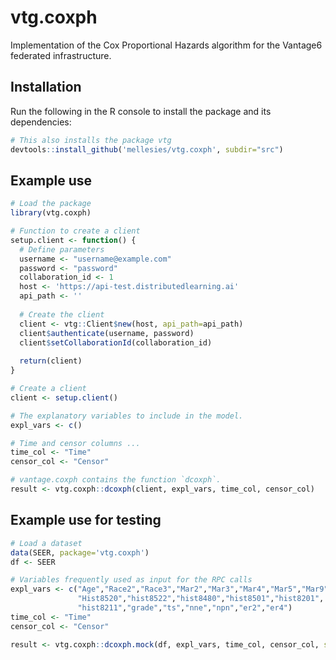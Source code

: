 # vtg.coxph
Implementation of the Cox Proportional Hazards algorithm for the Vantage6 federated infrastructure.

## Installation
Run the following in the R console to install the package and its dependencies:
```R
# This also installs the package vtg
devtools::install_github('mellesies/vtg.coxph', subdir="src")
```

## Example use
```R
# Load the package
library(vtg.coxph)

# Function to create a client
setup.client <- function() {
  # Define parameters
  username <- "username@example.com"
  password <- "password"
  collaboration_id <- 1
  host <- 'https://api-test.distributedlearning.ai'
  api_path <- ''
  
  # Create the client
  client <- vtg::Client$new(host, api_path=api_path)
  client$authenticate(username, password)
  client$setCollaborationId(collaboration_id)
  
  return(client)
}

# Create a client
client <- setup.client()

# The explanatory variables to include in the model.
expl_vars <- c()

# Time and censor columns ... 
time_col <- "Time"
censor_col <- "Censor"

# vantage.coxph contains the function `dcoxph`.
result <- vtg.coxph::dcoxph(client, expl_vars, time_col, censor_col)
```

## Example use for testing
```R
# Load a dataset
data(SEER, package='vtg.coxph')
df <- SEER

# Variables frequently used as input for the RPC calls
expl_vars <- c("Age","Race2","Race3","Mar2","Mar3","Mar4","Mar5","Mar9",
               "Hist8520","hist8522","hist8480","hist8501","hist8201",
               "hist8211","grade","ts","nne","npn","er2","er4")
time_col <- "Time"
censor_col <- "Censor"

result <- vtg.coxph::dcoxph.mock(df, expl_vars, time_col, censor_col, splits=splits)
```
